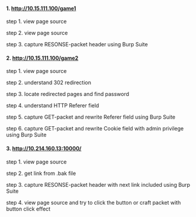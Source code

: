 #### 1. http://10.15.111.100/game1
step 1. view page source

step 2. view page source

step 3. capture RESONSE-packet header using Burp Suite

#### 2. http://10.15.111.100/game2
step 1. view page source

step 2. understand 302 redirection

step 3. locate redirected pages and find password

step 4. understand HTTP Referer field

step 5. capture GET-packet and rewrite Referer field using Burp Suite

step 6. capture GET-packet and rewrite Cookie field with admin privilege using Burp Suite

#### 3. http://10.214.160.13:10000/
step 1. view page source

step 2. get link from .bak file

step 3. capture RESONSE-packet header with next link included using Burp Suite

step 4. view page source and try to click the button or craft packet with button click effect